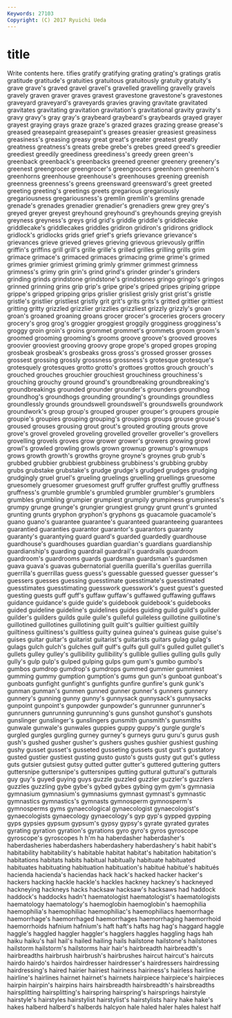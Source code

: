 ```yaml
---
Keywords: 27103 
Copyright: (C) 2017 Ryuichi Ueda
---
```


# title

Write contents here.
tifies gratify gratifying grating grating's gratings gratis gratitude gratitude's gratuities
gratuitous gratuitously gratuity gratuity's grave grave's graved gravel gravel's gravelled
gravelling gravelly gravels gravely graven graver graves gravest gravestone gravestone's
gravestones graveyard graveyard's graveyards gravies graving gravitate gravitated gravitates gravitating
gravitation gravitation's gravitational gravity gravity's gravy gravy's gray gray's graybeard
graybeard's graybeards grayed grayer grayest graying grays graze graze's grazed
grazes grazing grease grease's greased greasepaint greasepaint's greases greasier greasiest
greasiness greasiness's greasing greasy great great's greater greatest greatly greatness
greatness's greats grebe grebe's grebes greed greed's greedier greediest greedily
greediness greediness's greedy green green's greenback greenback's greenbacks greened greener
greenery greenery's greenest greengrocer greengrocer's greengrocers greenhorn greenhorn's greenhorns greenhouse
greenhouse's greenhouses greening greenish greenness greenness's greens greensward greensward's greet
greeted greeting greeting's greetings greets gregarious gregariously gregariousness gregariousness's gremlin
gremlin's gremlins grenade grenade's grenades grenadier grenadier's grenadiers grew grey
grey's greyed greyer greyest greyhound greyhound's greyhounds greying greyish greyness
greyness's greys grid grid's griddle griddle's griddlecake griddlecake's griddlecakes griddles
gridiron gridiron's gridirons gridlock gridlock's gridlocks grids grief grief's griefs
grievance grievance's grievances grieve grieved grieves grieving grievous grievously griffin
griffin's griffins grill grill's grille grille's grilled grilles grilling grills
grim grimace grimace's grimaced grimaces grimacing grime grime's grimed grimes
grimier grimiest griming grimly grimmer grimmest grimness grimness's grimy grin
grin's grind grind's grinder grinder's grinders grinding grinds grindstone grindstone's
grindstones gringo gringo's gringos grinned grinning grins grip grip's gripe
gripe's griped gripes griping grippe grippe's gripped gripping grips grislier
grisliest grisly grist grist's gristle gristle's gristlier gristliest gristly grit
grit's grits grits's gritted grittier grittiest gritting gritty grizzled grizzlier
grizzlies grizzliest grizzly grizzly's groan groan's groaned groaning groans grocer
grocer's groceries grocers grocery grocery's grog grog's groggier groggiest groggily
grogginess grogginess's groggy groin groin's groins grommet grommet's grommets groom
groom's groomed grooming grooming's grooms groove groove's grooved grooves groovier
grooviest grooving groovy grope grope's groped gropes groping grosbeak grosbeak's
grosbeaks gross gross's grossed grosser grosses grossest grossing grossly grossness
grossness's grotesque grotesque's grotesquely grotesques grotto grotto's grottoes grottos grouch
grouch's grouched grouches grouchier grouchiest grouchiness grouchiness's grouching grouchy ground
ground's groundbreaking groundbreaking's groundbreakings grounded grounder grounder's grounders groundhog groundhog's
groundhogs grounding grounding's groundings groundless groundlessly grounds groundswell groundswell's groundswells
groundwork groundwork's group group's grouped grouper grouper's groupers groupie groupie's
groupies grouping grouping's groupings groups grouse grouse's groused grouses grousing
grout grout's grouted grouting grouts grove grove's grovel groveled groveling
grovelled groveller groveller's grovellers grovelling grovels groves grow grower grower's
growers growing growl growl's growled growling growls grown grownup grownup's
grownups grows growth growth's growths groyne groyne's groynes grub grub's
grubbed grubbier grubbiest grubbiness grubbiness's grubbing grubby grubs grubstake grubstake's
grudge grudge's grudged grudges grudging grudgingly gruel gruel's grueling gruelings
gruelling gruellings gruesome gruesomely gruesomer gruesomest gruff gruffer gruffest gruffly
gruffness gruffness's grumble grumble's grumbled grumbler grumbler's grumblers grumbles grumbling
grumpier grumpiest grumpily grumpiness grumpiness's grumpy grunge grunge's grungier grungiest
grungy grunt grunt's grunted grunting grunts gryphon gryphon's gryphons gs
guacamole guacamole's guano guano's guarantee guarantee's guaranteed guaranteeing guarantees guarantied
guaranties guarantor guarantor's guarantors guaranty guaranty's guarantying guard guard's guarded
guardedly guardhouse guardhouse's guardhouses guardian guardian's guardians guardianship guardianship's guarding
guardrail guardrail's guardrails guardroom guardroom's guardrooms guards guardsman guardsman's guardsmen
guava guava's guavas gubernatorial guerilla guerilla's guerillas guerrilla guerrilla's guerrillas
guess guess's guessable guessed guesser guesser's guessers guesses guessing guesstimate
guesstimate's guesstimated guesstimates guesstimating guesswork guesswork's guest guest's guested guesting
guests guff guff's guffaw guffaw's guffawed guffawing guffaws guidance guidance's
guide guide's guidebook guidebook's guidebooks guided guideline guideline's guidelines guides
guiding guild guild's guilder guilder's guilders guilds guile guile's guileful
guileless guillotine guillotine's guillotined guillotines guillotining guilt guilt's guiltier guiltiest
guiltily guiltiness guiltiness's guiltless guilty guinea guinea's guineas guise guise's
guises guitar guitar's guitarist guitarist's guitarists guitars gulag gulag's gulags
gulch gulch's gulches gulf gulf's gulfs gull gull's gulled gullet
gullet's gullets gulley gulley's gullibility gullibility's gullible gullies gulling gulls
gully gully's gulp gulp's gulped gulping gulps gum gum's gumbo
gumbo's gumbos gumdrop gumdrop's gumdrops gummed gummier gummiest gumming gummy
gumption gumption's gums gun gun's gunboat gunboat's gunboats gunfight gunfight's
gunfights gunfire gunfire's gunk gunk's gunman gunman's gunmen gunned gunner
gunner's gunners gunnery gunnery's gunning gunny gunny's gunnysack gunnysack's gunnysacks
gunpoint gunpoint's gunpowder gunpowder's gunrunner gunrunner's gunrunners gunrunning gunrunning's guns
gunshot gunshot's gunshots gunslinger gunslinger's gunslingers gunsmith gunsmith's gunsmiths gunwale
gunwale's gunwales guppies guppy guppy's gurgle gurgle's gurgled gurgles gurgling
gurney gurney's gurneys guru guru's gurus gush gush's gushed gusher
gusher's gushers gushes gushier gushiest gushing gushy gusset gusset's gusseted
gusseting gussets gust gust's gustatory gusted gustier gustiest gusting gusto
gusto's gusts gusty gut gut's gutless guts gutsier gutsiest gutsy
gutted gutter gutter's guttered guttering gutters guttersnipe guttersnipe's guttersnipes gutting
guttural guttural's gutturals guy guy's guyed guying guys guzzle guzzled
guzzler guzzler's guzzlers guzzles guzzling gybe gybe's gybed gybes gybing
gym gym's gymnasia gymnasium gymnasium's gymnasiums gymnast gymnast's gymnastic gymnastics
gymnastics's gymnasts gymnosperm gymnosperm's gymnosperms gyms gynaecological gynaecologist gynaecologist's gynaecologists
gynaecology gynaecology's gyp gyp's gypped gypping gyps gypsies gypsum gypsum's
gypsy gypsy's gyrate gyrated gyrates gyrating gyration gyration's gyrations gyro
gyro's gyros gyroscope gyroscope's gyroscopes h h'm ha haberdasher haberdasher's
haberdasheries haberdashers haberdashery haberdashery's habit habit's habitability habitability's habitable habitat
habitat's habitation habitation's habitations habitats habits habitual habitually habituate habituated
habituates habituating habituation habituation's habitué habitué's habitués hacienda hacienda's haciendas
hack hack's hacked hacker hacker's hackers hacking hackle hackle's hackles
hackney hackney's hackneyed hackneying hackneys hacks hacksaw hacksaw's hacksaws had
haddock haddock's haddocks hadn't haematologist haematologist's haematologists haematology haematology's haemoglobin
haemoglobin's haemophilia haemophilia's haemophiliac haemophiliac's haemophiliacs haemorrhage haemorrhage's haemorrhaged haemorrhages
haemorrhaging haemorrhoid haemorrhoids hafnium hafnium's haft haft's hafts hag hag's
haggard haggle haggle's haggled haggler haggler's hagglers haggles haggling hags
hah haiku haiku's hail hail's hailed hailing hails hailstone hailstone's
hailstones hailstorm hailstorm's hailstorms hair hair's hairbreadth hairbreadth's hairbreadths hairbrush
hairbrush's hairbrushes haircut haircut's haircuts hairdo hairdo's hairdos hairdresser hairdresser's
hairdressers hairdressing hairdressing's haired hairier hairiest hairiness hairiness's hairless hairline
hairline's hairlines hairnet hairnet's hairnets hairpiece hairpiece's hairpieces hairpin hairpin's
hairpins hairs hairsbreadth hairsbreadth's hairsbreadths hairsplitting hairsplitting's hairspring hairspring's hairsprings
hairstyle hairstyle's hairstyles hairstylist hairstylist's hairstylists hairy hake hake's hakes
halberd halberd's halberds halcyon hale haled haler hales halest half
